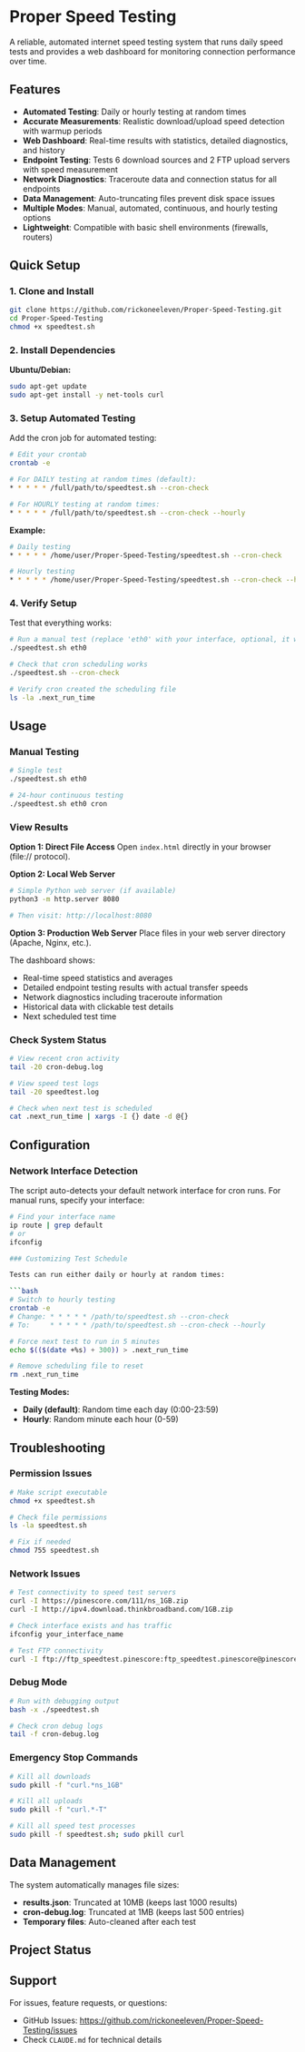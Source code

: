 # Proper Speed Testing

A reliable, automated internet speed testing system that runs daily speed tests and provides a web dashboard for monitoring connection performance over time.

## Features

- **Automated Testing**: Daily or hourly testing at random times
- **Accurate Measurements**: Realistic download/upload speed detection with warmup periods
- **Web Dashboard**: Real-time results with statistics, detailed diagnostics, and history
- **Endpoint Testing**: Tests 6 download sources and 2 FTP upload servers with speed measurement
- **Network Diagnostics**: Traceroute data and connection status for all endpoints
- **Data Management**: Auto-truncating files prevent disk space issues
- **Multiple Modes**: Manual, automated, continuous, and hourly testing options
- **Lightweight**: Compatible with basic shell environments (firewalls, routers)

## Quick Setup

### 1. Clone and Install

```bash
git clone https://github.com/rickoneeleven/Proper-Speed-Testing.git
cd Proper-Speed-Testing
chmod +x speedtest.sh
```

### 2. Install Dependencies

**Ubuntu/Debian:**
```bash
sudo apt-get update
sudo apt-get install -y net-tools curl
```

### 3. Setup Automated Testing

Add the cron job for automated testing:

```bash
# Edit your crontab
crontab -e

# For DAILY testing at random times (default):
* * * * * /full/path/to/speedtest.sh --cron-check

# For HOURLY testing at random times:
* * * * * /full/path/to/speedtest.sh --cron-check --hourly
```

**Example:**
```bash
# Daily testing
* * * * * /home/user/Proper-Speed-Testing/speedtest.sh --cron-check

# Hourly testing
* * * * * /home/user/Proper-Speed-Testing/speedtest.sh --cron-check --hourly
```

### 4. Verify Setup

Test that everything works:

```bash
# Run a manual test (replace 'eth0' with your interface, optional, it will and detect WAN routed interface)
./speedtest.sh eth0

# Check that cron scheduling works
./speedtest.sh --cron-check

# Verify cron created the scheduling file
ls -la .next_run_time
```

## Usage

### Manual Testing

```bash
# Single test
./speedtest.sh eth0

# 24-hour continuous testing
./speedtest.sh eth0 cron
```

### View Results

**Option 1: Direct File Access**
Open `index.html` directly in your browser (file:// protocol).

**Option 2: Local Web Server**
```bash
# Simple Python web server (if available)
python3 -m http.server 8080

# Then visit: http://localhost:8080
```

**Option 3: Production Web Server**
Place files in your web server directory (Apache, Nginx, etc.).

The dashboard shows:
- Real-time speed statistics and averages
- Detailed endpoint testing results with actual transfer speeds
- Network diagnostics including traceroute information
- Historical data with clickable test details
- Next scheduled test time

### Check System Status

```bash
# View recent cron activity
tail -20 cron-debug.log

# View speed test logs
tail -20 speedtest.log

# Check when next test is scheduled
cat .next_run_time | xargs -I {} date -d @{}
```

## Configuration

### Network Interface Detection

The script auto-detects your default network interface for cron runs. For manual runs, specify your interface:

```bash
# Find your interface name
ip route | grep default
# or
ifconfig

### Customizing Test Schedule

Tests can run either daily or hourly at random times:

```bash
# Switch to hourly testing
crontab -e
# Change: * * * * * /path/to/speedtest.sh --cron-check
# To:     * * * * * /path/to/speedtest.sh --cron-check --hourly

# Force next test to run in 5 minutes
echo $(($(date +%s) + 300)) > .next_run_time

# Remove scheduling file to reset
rm .next_run_time
```

**Testing Modes:**
- **Daily (default)**: Random time each day (0:00-23:59)
- **Hourly**: Random minute each hour (0-59)

## Troubleshooting

### Permission Issues

```bash
# Make script executable
chmod +x speedtest.sh

# Check file permissions
ls -la speedtest.sh

# Fix if needed
chmod 755 speedtest.sh
```

### Network Issues

```bash
# Test connectivity to speed test servers
curl -I https://pinescore.com/111/ns_1GB.zip
curl -I http://ipv4.download.thinkbroadband.com/1GB.zip

# Check interface exists and has traffic
ifconfig your_interface_name

# Test FTP connectivity
curl -I ftp://ftp_speedtest.pinescore:ftp_speedtest.pinescore@pinescore.com/
```

### Debug Mode

```bash
# Run with debugging output
bash -x ./speedtest.sh

# Check cron debug logs
tail -f cron-debug.log
```

### Emergency Stop Commands

```bash
# Kill all downloads
sudo pkill -f "curl.*ns_1GB"

# Kill all uploads
sudo pkill -f "curl.*-T"

# Kill all speed test processes
sudo pkill -f speedtest.sh; sudo pkill curl
```

## Data Management

The system automatically manages file sizes:

- **results.json**: Truncated at 10MB (keeps last 1000 results)
- **cron-debug.log**: Truncated at 1MB (keeps last 500 entries)
- **Temporary files**: Auto-cleaned after each test

## Project Status

## Support

For issues, feature requests, or questions:
- GitHub Issues: https://github.com/rickoneeleven/Proper-Speed-Testing/issues
- Check `CLAUDE.md` for technical details
